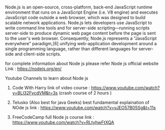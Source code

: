 Node.js is an open-source, cross-platform, back-end JavaScript runtime environment that runs on a JavaScript Engine (i.e. V8 engine) and executes JavaScript code outside a web browser, which was designed to build scalable network applications. Node.js lets developers use JavaScript to write command line tools and for server-side scripting—running scripts server-side to produce dynamic web page content before the page is sent to the user's web browser. Consequently, Node.js represents a "JavaScript everywhere" paradigm,[6] unifying web-application development around a single programming language, rather than different languages for server-side and client-side scripts.


for complete information about Node js please refer Node js official website 
Link :  https://nodejs.org/en/

Youtube Channels to learn about Node js 
 
1) Code With Harry
link of video course :  https://www.youtube.com/watch?v=BLl32FvcdVM&t=3s  (crash course of 2 hours )

2) Telusko (Also best for java Geeks)
   best fundamental explaination of NOde js  link : https://www.youtube.com/watch?v=vJEO57B05Sg&t=11s
3)  FreeCodeCamp 
    full Node js course  link : https://www.youtube.com/watch?v=RLtyhwFtXQA
    
